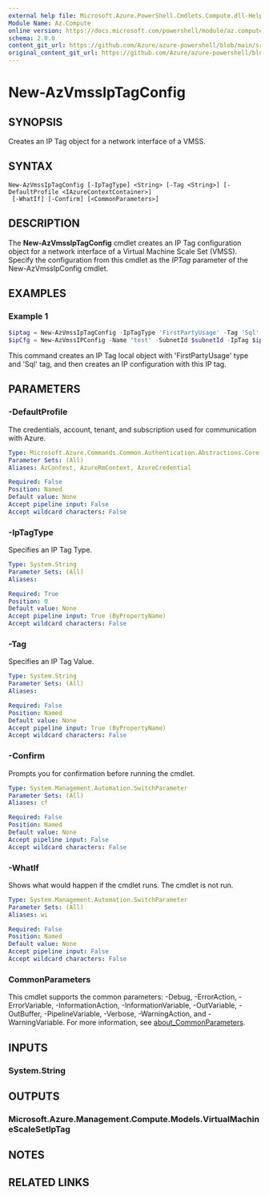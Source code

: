 ```yaml
---
external help file: Microsoft.Azure.PowerShell.Cmdlets.Compute.dll-Help.xml
Module Name: Az.Compute
online version: https://docs.microsoft.com/powershell/module/az.compute/new-azvmssiptagconfig
schema: 2.0.0
content_git_url: https://github.com/Azure/azure-powershell/blob/main/src/Compute/Compute/help/New-AzVmssIpTagConfig.md
original_content_git_url: https://github.com/Azure/azure-powershell/blob/main/src/Compute/Compute/help/New-AzVmssIpTagConfig.md
---
```


# New-AzVmssIpTagConfig

## SYNOPSIS
Creates an IP Tag object for a network interface of a VMSS.

## SYNTAX

```
New-AzVmssIpTagConfig [-IpTagType] <String> [-Tag <String>] [-DefaultProfile <IAzureContextContainer>]
 [-WhatIf] [-Confirm] [<CommonParameters>]
```

## DESCRIPTION
The **New-AzVmssIpTagConfig** cmdlet creates an IP Tag configuration object for a network interface of a Virtual Machine Scale Set (VMSS).
Specify the configuration from this cmdlet as the *IPTag* parameter of the New-AzVmssIpConfig cmdlet.

## EXAMPLES

### Example 1
```powershell
$iptag = New-AzVmssIpTagConfig -IpTagType 'FirstPartyUsage' -Tag 'Sql'
$ipCfg = New-AzVmssIPConfig -Name 'test' -SubnetId $subnetId -IpTag $ipTag;
```

This command creates an IP Tag local object with 'FirstPartyUsage' type and 'Sql' tag, and then creates an IP configuration with this IP tag.

## PARAMETERS

### -DefaultProfile
The credentials, account, tenant, and subscription used for communication with Azure.

```yaml
Type: Microsoft.Azure.Commands.Common.Authentication.Abstractions.Core.IAzureContextContainer
Parameter Sets: (All)
Aliases: AzContext, AzureRmContext, AzureCredential

Required: False
Position: Named
Default value: None
Accept pipeline input: False
Accept wildcard characters: False
```

### -IpTagType
Specifies an IP Tag Type.

```yaml
Type: System.String
Parameter Sets: (All)
Aliases:

Required: True
Position: 0
Default value: None
Accept pipeline input: True (ByPropertyName)
Accept wildcard characters: False
```

### -Tag
Specifies an IP Tag Value.

```yaml
Type: System.String
Parameter Sets: (All)
Aliases:

Required: False
Position: Named
Default value: None
Accept pipeline input: True (ByPropertyName)
Accept wildcard characters: False
```

### -Confirm
Prompts you for confirmation before running the cmdlet.

```yaml
Type: System.Management.Automation.SwitchParameter
Parameter Sets: (All)
Aliases: cf

Required: False
Position: Named
Default value: None
Accept pipeline input: False
Accept wildcard characters: False
```

### -WhatIf
Shows what would happen if the cmdlet runs. The cmdlet is not run.

```yaml
Type: System.Management.Automation.SwitchParameter
Parameter Sets: (All)
Aliases: wi

Required: False
Position: Named
Default value: None
Accept pipeline input: False
Accept wildcard characters: False
```

### CommonParameters
This cmdlet supports the common parameters: -Debug, -ErrorAction, -ErrorVariable, -InformationAction, -InformationVariable, -OutVariable, -OutBuffer, -PipelineVariable, -Verbose, -WarningAction, and -WarningVariable. For more information, see [about_CommonParameters](http://go.microsoft.com/fwlink/?LinkID=113216).

## INPUTS

### System.String

## OUTPUTS

### Microsoft.Azure.Management.Compute.Models.VirtualMachineScaleSetIpTag

## NOTES

## RELATED LINKS
